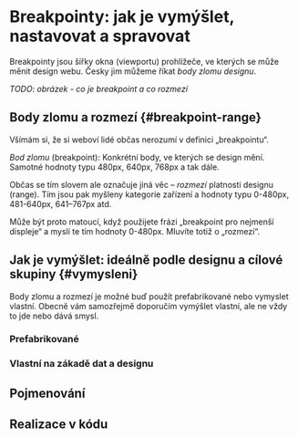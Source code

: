 # Breakpointy: jak je vymýšlet, nastavovat a spravovat

Breakpointy jsou šířky okna (viewportu) prohlížeče, ve kterých se může měnit design webu. Česky jim můžeme říkat *body zlomu designu*.

*TODO: obrázek - co je breakpoint a co rozmezí*

## Body zlomu a rozmezí {#breakpoint-range}

Všímám si, že si weboví lidé občas nerozumí v definici „breakpointu“. 

*Bod zlomu* (breakpoint): Konkrétní body, ve kterých se design mění. Samotné hodnoty typu 480px, 640px, 768px a tak dále.

Občas se tím slovem ale označuje jiná věc – *rozmezí* platnosti designu (range). Tím jsou pak myšleny kategorie zařízení a hodnoty typu 0-480px, 481-640px, 641–767px atd.

Může být proto matoucí, když použijete frázi „breakpoint pro nejmenší displeje“ a myslí te tím hodnoty 0-480px. Mluvíte totiž o „rozmezí“.

## Jak je vymýšlet: ideálně podle designu a cílové skupiny {#vymysleni}

Body zlomu a rozmezí je možné buď použít prefabrikované nebo vymyslet vlastní. Obecně vám samozřejmě doporučím vymýšlet vlastní, ale ne vždy to jde nebo dává smysl.

### Prefabrikované 

### Vlastní na zákadě dat a designu



## Pojmenování

## Realizace v kódu
